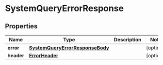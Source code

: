 
# SystemQueryErrorResponse

## Properties
Name | Type | Description | Notes
------------ | ------------- | ------------- | -------------
**error** | [**SystemQueryErrorResponseBody**](SystemQueryErrorResponseBody.md) |  |  [optional]
**header** | [**ErrorHeader**](ErrorHeader.md) |  |  [optional]



